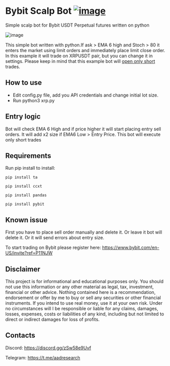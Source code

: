 # Bybit Scalp Bot <a href="https://github.com/ryu878/bybit_scalp_bot/blob/main/LICENSE.MD">![image](https://camo.githubusercontent.com/83d3746e5881c1867665223424263d8e604df233d0a11aae0813e0414d433943/68747470733a2f2f696d672e736869656c64732e696f2f62616467652f6c6963656e73652d4d49542d626c75652e737667)</a>
Simple scalp bot for Bybit USDT Perpetual futures written on python

![image](https://user-images.githubusercontent.com/81808867/166137110-5b729e9a-88a6-409e-8891-9e6fb205bd17.png)


This simple bot written with python.If ask > EMA 6 high and Stoch > 80 it enters the market using limit orders and immediately place limit close order. In this example it will trade on XRPUSDT pair, but you can change it in settings. Please keep in mind that this example bot will <u>open only short</u> trades.

## How to use
- Edit config.py file, add you API credentials and change initial lot size.
- Run python3 xrp.py

## Entry logic
Bot will check EMA 6 High and if price higher it will start placing entry sell orders. It will add x2 size if EMA6 Low > Entry Price.
This bot will execute only short trades

## Requirements
Run pip install to install:

<code>pip install ta</code>

<code>pip install ccxt</code>

<code>pip install pandas</code>

<code>pip install pybit</code>

## Known issue
First you have to place sell order manually and delete it. Or leave it bot will delete it. Or it will send errors about entry size.

To start trading on Bybit please register here: https://www.bybit.com/en-US/invite?ref=P11NJW


## Disclaimer
This project is for informational and educational purposes only. You should not use this information or any other material as legal, tax, investment, financial or other advice. Nothing contained here is a recommendation, endorsement or offer by me to buy or sell any securities or other financial instruments. If you intend to use real money, use it at your own risk. Under no circumstances will I be responsible or liable for any claims, damages, losses, expenses, costs or liabilities of any kind, including but not limited to direct or indirect damages for loss of profits.

## Contacts
Discord: https://discord.gg/zSw58e9Uvf

Telegram: https://t.me/aadresearch
